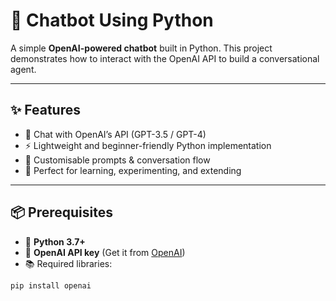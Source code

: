# 🤖 Chatbot Using Python  

A simple **OpenAI-powered chatbot** built in Python. This project demonstrates how to interact with the OpenAI API to build a conversational agent.  

---

## ✨ Features  

- 💬 Chat with OpenAI’s API (GPT-3.5 / GPT-4)  
- ⚡ Lightweight and beginner-friendly Python implementation  
- 🎯 Customisable prompts & conversation flow  
- 🚀 Perfect for learning, experimenting, and extending  

---

## 📦 Prerequisites  

- 🐍 **Python 3.7+**  
- 🔑 **OpenAI API key** (Get it from [OpenAI](https://platform.openai.com/))  
- 📚 Required libraries:  

```bash
pip install openai
